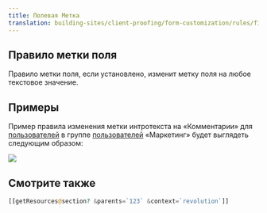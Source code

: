 ```yaml
---
title: Полевая Метка
translation: building-sites/client-proofing/form-customization/rules/field-label
---
```


## Правило метки поля

Правило метки поля, если установлено, изменит метку поля на любое текстовое значение.

## Примеры

Пример правила изменения метки интротекста на «Комментарии» для [пользователей](display/revolution20/Users "пользователей") в группе [пользователей](display/revolution20/User+Groups "Группы пользователей") «Маркетинг» будет выглядеть следующим образом:

![](/download/attachments/18678092/fc-fieldLabel.png?version=1&modificationDate=1280153069000)

## Смотрите также

```php
[[getResources@section? &parents=`123` &context=`revolution`]]
```
